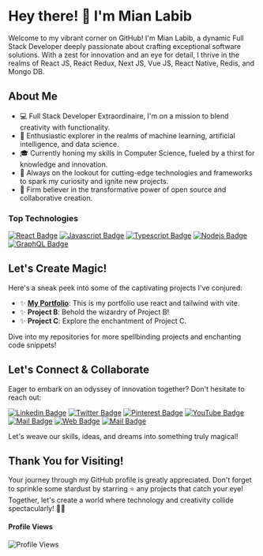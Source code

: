 # Hey there! 👋 I'm Mian Labib

Welcome to my vibrant corner on GitHub! I'm Mian Labib, a dynamic Full Stack Developer deeply passionate about crafting exceptional software solutions. With a zest for innovation and an eye for detail, I thrive in the realms of React JS, React Redux, Next JS, Vue JS, React Native, Redis, and Mongo DB.

## About Me

- 💻 Full Stack Developer Extraordinaire, I'm on a mission to blend creativity with functionality.
- 🚀 Enthusiastic explorer in the realms of machine learning, artificial intelligence, and data science.
- 🎓 Currently honing my skills in Computer Science, fueled by a thirst for knowledge and innovation.
- 🔭 Always on the lookout for cutting-edge technologies and frameworks to spark my curiosity and ignite new projects.
- 🌱 Firm believer in the transformative power of open source and collaborative creation.

### Top Technologies

<!-- TODO: Make technologies links takes you to repositories -->

[![React Badge](https://img.shields.io/badge/-React-61DBFB?style=for-the-badge&labelColor=black&logo=react&logoColor=61DBFB)](#) [![Javascript Badge](https://img.shields.io/badge/-Javascript-F0DB4F?style=for-the-badge&labelColor=black&logo=javascript&logoColor=F0DB4F)](#) [![Typescript Badge](https://img.shields.io/badge/-Typescript-007acc?style=for-the-badge&labelColor=black&logo=typescript&logoColor=007acc)](#) [![Nodejs Badge](https://img.shields.io/badge/-Nodejs-3C873A?style=for-the-badge&labelColor=black&logo=node.js&logoColor=3C873A)](#) [![GraphQL Badge](https://img.shields.io/badge/-GraphQl-e535ab?style=for-the-badge&labelColor=black&logo=node.js&logoColor=e535ab)](#)

## Let's Create Magic!

Here's a sneak peek into some of the captivating projects I've conjured:

- ✨ **[My Portfolio](https://labibijaz.netlify.app/)**: This is my portfolio use react and tailwind with vite.
- ✨ **Project B**: Behold the wizardry of Project B!
- ✨ **Project C**: Explore the enchantment of Project C.

Dive into my repositories for more spellbinding projects and enchanting code snippets!

## Let's Connect & Collaborate

Eager to embark on an odyssey of innovation together? Don't hesitate to reach out:

[![Linkedin Badge](https://img.shields.io/badge/-Connect-0e76a8?style=flat&labelColor=0e76a8&logo=linkedin&logoColor=white)](https://www.linkedin.com/in/mianlabib/) [![Twitter Badge](https://img.shields.io/badge/-@Follow-1ca0f1?style=flat&labelColor=1ca0f1&logo=twitter&logoColor=white&link=https://twitter.com/mianlabib)](https://twitter.com/mianlabib) [![Pinterest Badge](https://img.shields.io/badge/-Follow-e60023?style=flat&labelColor=e60023&logo=pinterest&logoColor=white)](https://www.pinterest.com/mianlabib) [![YouTube Badge](https://img.shields.io/badge/-Subscribe-e74c3c?style=flat&labelColor=e74c3c&logo=youtube&logoColor=white)](https://youtube.com/@mianlabib) [![Mail Badge](https://img.shields.io/badge/-@Follow-e84393?style=flat&labelColor=e84393&logo=instagram&logoColor=white)](https://instagram.com/mianlabib) [![Web Badge](https://img.shields.io/badge/-Visit-c0392b?style=flat&labelColor=c0392b&logo=website&logoColor=white)](https://mianlabib.github.io) [![Mail Badge](https://img.shields.io/badge/-Email-c0392b?style=flat&labelColor=c0392b&logo=gmail&logoColor=white)](mailto:minalabib786@gmail.com)

Let's weave our skills, ideas, and dreams into something truly magical!

## Thank You for Visiting!

Your journey through my GitHub profile is greatly appreciated. Don't forget to sprinkle some stardust by starring ⭐️ any projects that catch your eye! Together, let's create a world where technology and creativity collide spectacularly! 🚀✨

#### Profile Views

 ![Profile Views](https://komarev.com/ghpvc/?username=mianlabib)
 <br/>
